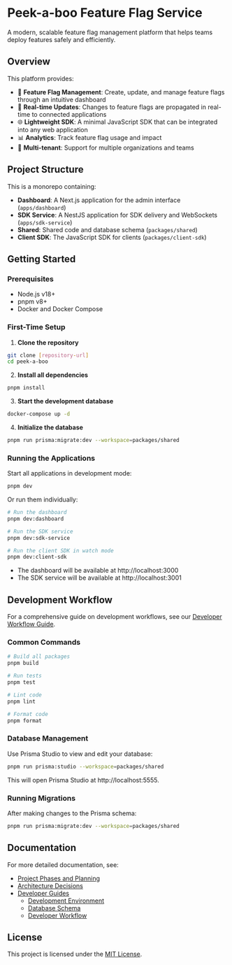 # Peek-a-boo Feature Flag Service

A modern, scalable feature flag management platform that helps teams deploy features safely and efficiently.

## Overview

This platform provides:

- 🚀 **Feature Flag Management**: Create, update, and manage feature flags through an intuitive dashboard
- 🔄 **Real-time Updates**: Changes to feature flags are propagated in real-time to connected applications
- 🌐 **Lightweight SDK**: A minimal JavaScript SDK that can be integrated into any web application
- 📊 **Analytics**: Track feature flag usage and impact
- 👥 **Multi-tenant**: Support for multiple organizations and teams

## Project Structure

This is a monorepo containing:

- **Dashboard**: A Next.js application for the admin interface (`apps/dashboard`)
- **SDK Service**: A NestJS application for SDK delivery and WebSockets (`apps/sdk-service`)
- **Shared**: Shared code and database schema (`packages/shared`)
- **Client SDK**: The JavaScript SDK for clients (`packages/client-sdk`)

## Getting Started

### Prerequisites

- Node.js v18+
- pnpm v8+
- Docker and Docker Compose

### First-Time Setup

1. **Clone the repository**

```bash
git clone [repository-url]
cd peek-a-boo
```

2. **Install all dependencies**

```bash
pnpm install
```

3. **Start the development database**

```bash
docker-compose up -d
```

4. **Initialize the database**

```bash
pnpm run prisma:migrate:dev --workspace=packages/shared
```

### Running the Applications

Start all applications in development mode:

```bash
pnpm dev
```

Or run them individually:

```bash
# Run the dashboard
pnpm dev:dashboard

# Run the SDK service
pnpm dev:sdk-service

# Run the client SDK in watch mode
pnpm dev:client-sdk
```

- The dashboard will be available at http://localhost:3000
- The SDK service will be available at http://localhost:3001

## Development Workflow

For a comprehensive guide on development workflows, see our [Developer Workflow Guide](docs/guides/004-developer-workflow.md).

### Common Commands

```bash
# Build all packages
pnpm build

# Run tests
pnpm test

# Lint code
pnpm lint

# Format code
pnpm format
```

### Database Management

Use Prisma Studio to view and edit your database:

```bash
pnpm run prisma:studio --workspace=packages/shared
```

This will open Prisma Studio at http://localhost:5555.

### Running Migrations

After making changes to the Prisma schema:

```bash
pnpm run prisma:migrate:dev --workspace=packages/shared
```

## Documentation

For more detailed documentation, see:

- [Project Phases and Planning](planning/00-project-phases.md)
- [Architecture Decisions](docs/decision/)
- [Developer Guides](docs/guides/)
   - [Development Environment](docs/guides/001-development-environment.md)
   - [Database Schema](docs/guides/002-database-schema.md)
   - [Developer Workflow](docs/guides/004-developer-workflow.md)

## License

This project is licensed under the [MIT License](LICENSE). 